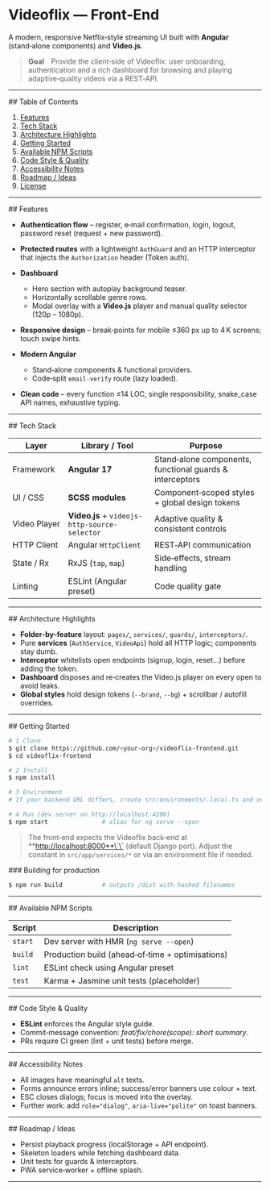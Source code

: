 # Videoflix — Front‑End

A modern, responsive Netflix‑style streaming UI built with **Angular** (stand‑alone components) and **Video.js**.

> **Goal** Provide the client‑side of Videoflix: user onboarding, authentication and a rich dashboard for browsing and playing adaptive‑quality videos via a REST‑API.

---

\## Table of Contents

1. [Features](#features)
2. [Tech Stack](#tech-stack)
3. [Architecture Highlights](#architecture-highlights)
4. [Getting Started](#getting-started)
5. [Available NPM Scripts](#available-npm-scripts)
6. [Code Style & Quality](#code-style--quality)
7. [Accessibility Notes](#accessibility-notes)
8. [Roadmap / Ideas](#roadmap--ideas)
9. [License](#license)

---

\## Features

* **Authentication flow** – register, e‑mail confirmation, login, logout, password reset (request + new password).
* **Protected routes** with a lightweight `AuthGuard` and an HTTP interceptor that injects the `Authorization` header (Token auth).
* **Dashboard**

  * Hero section with autoplay background teaser.
  * Horizontally scrollable genre rows.
  * Modal overlay with a **Video.js** player and manual quality selector (120p – 1080p).
* **Responsive design** – break‑points for mobile ≤360 px up to 4 K screens; touch swipe hints.
* **Modern Angular** 

  * Stand‑alone components & functional providers.
  * Code‑split `email‑verify` route (lazy loaded).
* **Clean code** – every function ≤14 LOC, single responsibility, snake\_case API names, exhaustive typing.

---

\## Tech Stack

| Layer        | Library / Tool                                | Purpose                                                  |
| ------------ | --------------------------------------------- | -------------------------------------------------------- |
| Framework    | **Angular 17**                                | Stand‑alone components, functional guards & interceptors |
| UI / CSS     | **SCSS modules**                              | Component‑scoped styles + global design tokens           |
| Video Player | **Video.js** + `videojs-http-source-selector` | Adaptive quality & consistent controls                   |
| HTTP Client  | Angular `HttpClient`                          | REST‑API communication                                   |
| State / Rx   | RxJS (`tap`, `map`)                           | Side‑effects, stream handling                            |
| Linting      | ESLint (Angular preset)                       | Code quality gate                                        |

---

\## Architecture Highlights

* **Folder‑by‑feature** layout: `pages/`, `services/`, `guards/`, `interceptors/`.
* Pure **services** (`AuthService`, `VideoApi`) hold all HTTP logic; components stay dumb.
* **Interceptor** whitelists open endpoints (signup, login, reset…) before adding the token.
* **Dashboard** disposes and re‑creates the Video.js player on every open to avoid leaks.
* **Global styles** hold design tokens (`--brand`, `--bg`) + scrollbar / autofill overrides.

---

\## Getting Started

```bash
# 1 Clone
$ git clone https://github.com/<your‑org>/videoflix-frontend.git
$ cd videoflix-frontend

# 2 Install
$ npm install

# 3 Environment
# If your backend URL differs, create src/environments/.local.ts and override `apiUrl`.

# 4 Run (dev server on http://localhost:4200)
$ npm start               # alias for ng serve --open
```

> The front‑end expects the Videoflix back‑end at \*\*[http://localhost:8000\*\*\\\`\\\`](http://localhost:8000**\`\`) (default Django port). Adjust the constant in `src/app/services/*` or via an environment file if needed.

\### Building for production

```bash
$ npm run build           # outputs /dist with hashed filenames
```

---

\## Available NPM Scripts

| Script  | Description                                      |
| ------- | ------------------------------------------------ |
| `start` | Dev server with HMR (`ng serve --open`)          |
| `build` | Production build (ahead‑of‑time + optimisations) |
| `lint`  | ESLint check using Angular preset                |
| `test`  | Karma + Jasmine unit tests (placeholder)         |

---

\## Code Style & Quality

* **ESLint** enforces the Angular style guide.
* Commit‑message convention: *feat/fix/chore(scope): short summary*.
* PRs require CI green (lint + unit tests) before merge.

---

\## Accessibility Notes

* All images have meaningful `alt` texts.
* Forms announce errors inline; success/error banners use colour + text.
* ESC closes dialogs; focus is moved into the overlay.
* Further work: add `role="dialog"`, `aria-live="polite"` on toast banners.

---

\## Roadmap / Ideas

* Persist playback progress (localStorage + API endpoint).
* Skeleton loaders while fetching dashboard data.
* Unit tests for guards & interceptors.
* PWA service‑worker + offline splash.

---
